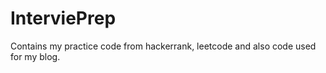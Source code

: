 # InterviePrep
Contains my practice code from hackerrank, leetcode  and also code used for my blog.
